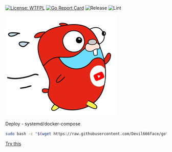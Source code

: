 [![License: WTFPL](https://img.shields.io/badge/License-WTFPL-brightgreen.svg)](https://raw.githubusercontent.com/Devil666face/gotubebot/main/LICENSE)
[![Go Report Card](https://goreportcard.com/badge/github.com/Devil666face/gotubebot)](https://goreportcard.com/report/github.com/Devil666face/gotubebot)
![Release](https://github.com/Devil666face/gotubebot/actions/workflows/build.yml/badge.svg)
![Lint](https://github.com/Devil666face/gotubebot/actions/workflows/lint.yml/badge.svg)

![](https://github.com/Devil666face/gotubebot/blob/main/.github/icon.png)

Deploy - systemd/docker-compose
```bash
sudo bash -c "$(wget https://raw.githubusercontent.com/Devil666face/gotubebot/main/deploy.sh -O -)"
```

[Try this](https://t.me/gophertubebot)